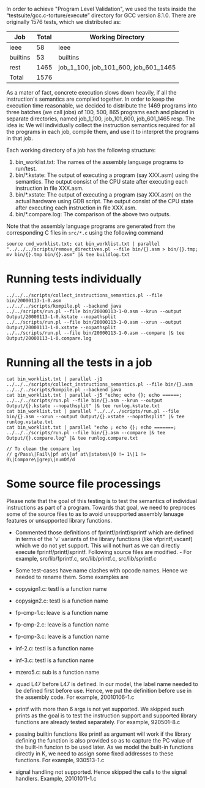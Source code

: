 In order to achieve "Program Level Validation", we used the tests inside the “testsuite/gcc.c-torture/execute” directory for GCC version 8.1.0. There are originally 1576 tests, which we distributed as:

| Job  | Total | Working Directory |
|------|-------|-------------------|
| ieee | 58    | ieee              |
| builtins | 53   | builtins       |
| rest | 1465   | job_1_100, job_101_600, job_601_1465 |
| Total | 1576 | |

As a mater of fact, concrete execution slows down heavily, if all the instruction's semantics are compiled together.
In order to keep the execution time reasonable, we decided to distribute the 1469 programs into three batches (we call jobs) of 100, 500, 865 programs each and placed in separate directories, named job_1_100, job_101_600, job_601_1465 resp. The idea is: We will individually collect the instruction semantics required for all the programs in each job, compile them, and use it to interpret the programs in that job.

Each working directory of a job has the following structure:
1. bin_worklist.txt: The names of the assembly language programs to run/test.
2. bin/\*.kstate: The output of executing a program (say XXX.asm) using the semantics. The output consist of the CPU state after executing each instruction in file XXX.asm.
3. bin/\*.xstate: The output of executing a program (say XXX.asm) on the actual hardware using GDB script. The output consist of the CPU state after executing each instruction in file XXX.asm.
4. bin/\*.compare.log: The comparison of the above two outputs.

Note that the assembly language programs are generated from the corresponding C files in `src/*.c` using the following command
```
source cmd_worklist.txt; cat bin_worklist.txt | parallel "../../../scripts/remove_directives.pl --file bin/{}.asm > bin/{}.tmp; mv bin/{}.tmp bin/{}.asm" |& tee buildlog.txt
```

# Running tests individually
```
../../../scripts/collect_instructions_semantics.pl --file bin/20000113-1-0.asm 
../../../scripts/kompile.pl --backend java
../../scripts/run.pl --file bin/20000113-1-0.asm --krun --output Output/20000113-1-0.kstate --nopathsplit
../../scripts/run.pl --file bin/20000113-1-0.asm --xrun --output Output/20000113-1-0.xstate --nopathsplit
../../scripts/run.pl --file bin/20000113-1-0.asm --compare |& tee Output/20000113-1-0.compare.log
```

# Running all the tests in a job
```
cat bin_worklist.txt | parallel -j1 ../../../scripts/collect_instructions_semantics.pl --file bin/{}.asm
../../../scripts/kompile.pl --backend java
cat bin_worklist.txt | parallel -j5 "echo; echo {}; echo ======; ../../../scripts/run.pl --file bin/{}.asm --krun --output Output/{}.kstate --nopathsplit" |& tee runlog.kstate.txt
cat bin_worklist.txt | parallel "../../../scripts/run.pl --file bin/{}.asm --xrun --output Output/{}.xstate --nopathsplit" |& tee runlog.xstate.txt
cat bin_worklist.txt | parallel "echo ; echo {}; echo =======;  ../../../scripts/run.pl --file bin/{}.asm --compare |& tee Output/{}.compare.log" |& tee runlog.compare.txt

// To clean the compare log
// g/Pass\|Fail\|pf at\|af at\|states\|0 != 1\|1 != 0\|Compare\|grep\|numOf/d

```
# Some source file processings
Please note that the goal of this testing is to test the semantics of individual instructions as part of a program. Towards that goal, we need to preproces some of the source files to as to avoid unsupported assembly lanuage features or unsupported library functions. 

- Commented those definitions of fprintf/printf/sprintf which are defined in terms of 
    the  'v' variants of the library functions (like vfprintf,vscanf) which  we do not yet support.
    This will not hurt as we can directly execute fprintf/printf/sprintf.
    Following source files are modified.
      - For example, src/lib/fprintf.c, src/lib/printf.c, src/lib/sprintf.c
      
 - Some test-cases have name clashes with opcode names. Hence we needed to rename them. Some examples are
  - copysign1.c: testl is a function name
  - copysign2.c: testl is a function name
  - fp-cmp-1.c: leave is a function name
  - fp-cmp-2.c: leave is a function name
  - fp-cmp-3.c: leave is a function name
  - inf-2.c: testl is a function name
  - inf-3.c: testl is a function name
  - mzero5.c: sub is a function name


 - .quad L47 before L47 is defined. In our model, the label name needed to be defined first before use. Hence, we put the definition before use in the assembly code. For example, 20010106-1.c

 - printf with more than 6 args is not yet supported. We skipped such prints as the goal is to test the instruction support and supported library functions are already tested separately. For example, 920501-8.c
 - passing builtin functions like printf as argument will work if the library defining the function is also provided so as to capture the PC value of the built-in funcion to be used later. As we model the built-in functions directly in K, we need  to assign some fixed addresses to these functions.   For example, 930513-1.c
 - signal handling not supported. Hence skipped the calls to the signal handlers. Example, 20101011-1.c
